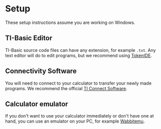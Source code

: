 # Setup
These setup instructions assume you are working on Windows.

## TI-Basic Editor
TI-Basic source code files can have any extension, for example `.txt`. Any text editor will do to 
    edit programs, but we recommend using [TokenIDE](http://merthsoft.com/Tokens.zip).

## Connectivity Software
You will need to connect to your calculator to transfer your newly made programs. We recommend the
    official [TI Connect Software](https://education.ti.com/products/computer-software/ti-connect-sw).

## Calculator emulator
If you don't want to use your calculator immediately or don't have one at hand, you can use an 
    emulator on your PC, for example [Wabbitemu](http://wabbitemu.org/).